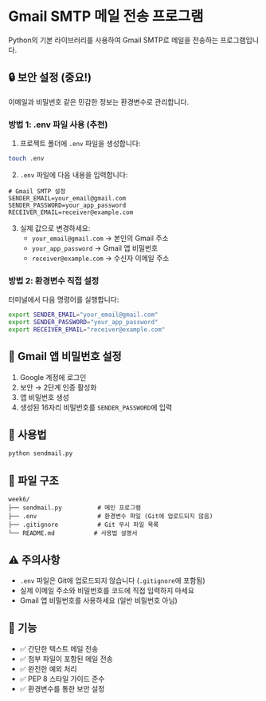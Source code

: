 # Gmail SMTP 메일 전송 프로그램

Python의 기본 라이브러리를 사용하여 Gmail SMTP로 메일을 전송하는 프로그램입니다.

## 🔒 보안 설정 (중요!)

이메일과 비밀번호 같은 민감한 정보는 환경변수로 관리합니다.

### 방법 1: .env 파일 사용 (추천)

1. 프로젝트 폴더에 `.env` 파일을 생성합니다:

```bash
touch .env
```

2. `.env` 파일에 다음 내용을 입력합니다:

```
# Gmail SMTP 설정
SENDER_EMAIL=your_email@gmail.com
SENDER_PASSWORD=your_app_password
RECEIVER_EMAIL=receiver@example.com
```

3. 실제 값으로 변경하세요:
    - `your_email@gmail.com` → 본인의 Gmail 주소
    - `your_app_password` → Gmail 앱 비밀번호
    - `receiver@example.com` → 수신자 이메일 주소

### 방법 2: 환경변수 직접 설정

터미널에서 다음 명령어를 실행합니다:

```bash
export SENDER_EMAIL="your_email@gmail.com"
export SENDER_PASSWORD="your_app_password"
export RECEIVER_EMAIL="receiver@example.com"
```

## 📧 Gmail 앱 비밀번호 설정

1. Google 계정에 로그인
2. 보안 → 2단계 인증 활성화
3. 앱 비밀번호 생성
4. 생성된 16자리 비밀번호를 `SENDER_PASSWORD`에 입력

## 🚀 사용법

```bash
python sendmail.py
```

## 📁 파일 구조

```
week6/
├── sendmail.py          # 메인 프로그램
├── .env                 # 환경변수 파일 (Git에 업로드되지 않음)
├── .gitignore           # Git 무시 파일 목록
└── README.md           # 사용법 설명서
```

## ⚠️ 주의사항

-   `.env` 파일은 Git에 업로드되지 않습니다 (`.gitignore`에 포함됨)
-   실제 이메일 주소와 비밀번호를 코드에 직접 입력하지 마세요
-   Gmail 앱 비밀번호를 사용하세요 (일반 비밀번호 아님)

## 🔧 기능

-   ✅ 간단한 텍스트 메일 전송
-   ✅ 첨부 파일이 포함된 메일 전송
-   ✅ 완전한 예외 처리
-   ✅ PEP 8 스타일 가이드 준수
-   ✅ 환경변수를 통한 보안 설정
